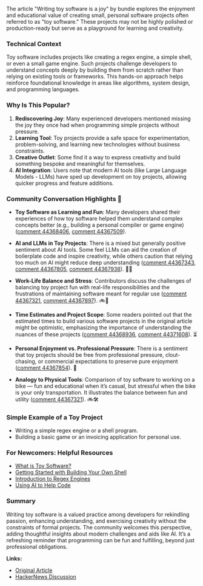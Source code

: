 The article "Writing toy software is a joy" by bundie explores the enjoyment and educational value of creating small, personal software projects often referred to as "toy software." These projects may not be highly polished or production-ready but serve as a playground for learning and creativity.

### Technical Context
Toy software includes projects like creating a regex engine, a simple shell, or even a small game engine. Such projects challenge developers to understand concepts deeply by building them from scratch rather than relying on existing tools or frameworks. This hands-on approach helps reinforce foundational knowledge in areas like algorithms, system design, and programming languages.

### Why Is This Popular?
1. **Rediscovering Joy**: Many experienced developers mentioned missing the joy they once had when programming simple projects without pressure.
2. **Learning Tool**: Toy projects provide a safe space for experimentation, problem-solving, and learning new technologies without business constraints.
3. **Creative Outlet**: Some find it a way to express creativity and build something bespoke and meaningful for themselves.
4. **AI Integration**: Users note that modern AI tools (like Large Language Models - LLMs) have sped up development on toy projects, allowing quicker progress and feature additions.

### Community Conversation Highlights 🌟

- **Toy Software as Learning and Fun**: Many developers shared their experiences of how toy software helped them understand complex concepts better (e.g., building a personal compiler or game engine) ([comment 44368406](https://news.ycombinator.com/item?id=44368406), [comment 44367509](https://news.ycombinator.com/item?id=44367509)).

- **AI and LLMs in Toy Projects**: There is a mixed but generally positive sentiment about AI tools. Some feel LLMs can aid the creation of boilerplate code and inspire creativity, while others caution that relying too much on AI might reduce deep understanding ([comment 44367343](https://news.ycombinator.com/item?id=44367343), [comment 44367805](https://news.ycombinator.com/item?id=44367805), [comment 44367938](https://news.ycombinator.com/item?id=44367938)). 🤖✨

- **Work-Life Balance and Stress**: Contributors discuss the challenges of balancing toy project fun with real-life responsibilities and the frustrations of maintaining software meant for regular use ([comment 44367321](https://news.ycombinator.com/item?id=44367321), [comment 44367897](https://news.ycombinator.com/item?id=44367897)). 🚲💼

- **Time Estimates and Project Scope**: Some readers pointed out that the estimated times to build various software projects in the original article might be optimistic, emphasizing the importance of understanding the nuances of these projects ([comment 44368936](https://news.ycombinator.com/item?id=44368936), [comment 44371608](https://news.ycombinator.com/item?id=44371608)). ⏳

- **Personal Enjoyment vs. Professional Pressure**: There is a sentiment that toy projects should be free from professional pressure, clout-chasing, or commercial expectations to preserve pure enjoyment ([comment 44367854](https://news.ycombinator.com/item?id=44367854)). 🎉

- **Analogy to Physical Tools**: Comparison of toy software to working on a bike — fun and educational when it’s casual, but stressful when the bike is your only transportation. It illustrates the balance between fun and utility ([comment 44367321](https://news.ycombinator.com/item?id=44367321)). 🚲🛠️

### Simple Example of a Toy Project
- Writing a simple regex engine or a shell program.
- Building a basic game or an invoicing application for personal use.

### For Newcomers: Helpful Resources
- [What is Toy Software?](https://www.google.com/search?q=toy+software+definition)
- [Getting Started with Building Your Own Shell](https://www.google.com/search?q=how+to+build+a+shell+program)
- [Introduction to Regex Engines](https://www.google.com/search?q=regex+engine+tutorial)
- [Using AI to Help Code](https://www.google.com/search?q=using+AI+for+programming)

### Summary
Writing toy software is a valued practice among developers for rekindling passion, enhancing understanding, and exercising creativity without the constraints of formal projects. The community welcomes this perspective, adding thoughtful insights about modern challenges and aids like AI. It’s a refreshing reminder that programming can be fun and fulfilling, beyond just professional obligations.

**Links:**
- [Original Article](https://blog.jsbarretto.com/post/software-is-joy)
- [HackerNews Discussion](https://news.ycombinator.com/item?id=44367084)
